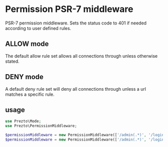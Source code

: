 # Permission PSR-7 middleware

PSR-7 permission middleware. Sets the status code to 401 if needed according to user defined rules.

## ALLOW mode
The default allow rule set allows all connections through unless otherwise stated.

## DENY mode
A default deny rule set will deny all connections through  unless a url matches a specific rule.

## usage

```php
use Prezto\Mode;
use Prezto\PermissionMiddleware;

$permissionMiddleware = new PermissionMiddleware(['/admin(.*)', '/login'], Mode::DENY);
$permissionMiddleware = new PermissionMiddleware(['/admin(.*)', '/login'], Mode::ALLOW)
```
